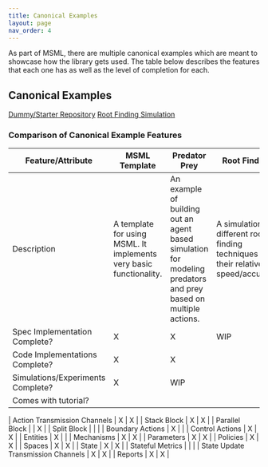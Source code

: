 ```yaml
---
title: Canonical Examples
layout: page
nav_order: 4
---
```


As part of MSML, there are multiple canonical examples which are meant to showcase how the library gets used. The table below describes the features that each one has as well as the level of completion for each.


## Canonical Examples

[Dummy/Starter Repository](https://github.com/BlockScience/MSML/tree/main/examples/StarterRepo)
[Root Finding Simulation](https://github.com/SeanMcOwen/Root-Finding-Simulation)

### Comparison of Canonical Example Features

| Feature/Attribute | MSML Template | Predator Prey | Root Finding | Retirement Planning |
| --- | --- | --- | --- | --- |
| Description | A template for using MSML. It implements very basic functionality. | An example of building out an agent based simulation for modeling predators and prey based on multiple actions. | A simulation of different root finding techniques and their relative speed/accuracy | A canonical example to showcase how to simulate changing behavioral patterns and their impacts on final results|
| Spec Implementation Complete? | X | X | WIP | WIP |
| Code Implementations Complete? | X | X |  | WIP |
| Simulations/Experiments Complete? | X | WIP|  | |
| Comes with tutorial? |  |  |  | WIP |

| Action Transmission Channels | X | X |
| Stack Block | X | X |
| Parallel Block |  | X |
| Split Block |  |  |
| Boundary Actions | X |  |
| Control Actions | X | X |
| Entities | X |  |
| Mechanisms | X | X |
| Parameters | X | X |
| Policies | X | X |
| Spaces | X | X |
| State | X | X |
| Stateful Metrics |  |  |
| State Update Transmission Channels | X | X |
| Reports | X | X |
